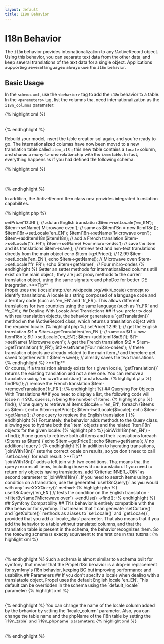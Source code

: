 ```yaml
---
layout: default
title: I18n Behavior
---
```


# I18n Behavior #

The `i18n` behavior provides internationalization to any !ActiveRecord object. Using this behavior, you can separate text data from the other data, and keep several translations of the text data for a single object. Applications supporting several languages always use the `i18n` behavior.

## Basic Usage ##

In the `schema.xml`, use the `<behavior>` tag to add the `i18n` behavior to a table. In the `<parameters>` tag, list the columns that need internationalization as the `i18n_columns` parameter:

{% highlight xml %}
<table name="item">
  <column name="id" required="true" primaryKey="true" autoIncrement="true" type="INTEGER" />
  <column name="name" type="VARCHAR" required="true" />
  <column name="description" type="LONGVARCHAR" />
  <column name="price" type="FLOAT" />
  <column name="is_in_store" type="BOOLEAN" />
  <behavior name="i18n">
    <parameter name="i18n_columns" value="name, description" />
  </behavior>
</table>
{% endhighlight %}

Rebuild your model, insert the table creation sql again, and you're ready to go. The internationalized columns have now been moved to a new translation table called `item_i18n`; this new table contains a `locale` column, and shares a many-to-one relationship with the `item` table. In fact, everything happens as if you had defined the following schema:

{% highlight xml %}
<table name="item">
  <column name="id" required="true" primaryKey="true" autoIncrement="true" type="INTEGER" />
  <column name="price" type="FLOAT" />
  <column name="is_in_store" type="BOOLEAN" />
</table>
<table name="item_i18n">
  <column name="id" type="INTEGER" required="true" primaryKey="true" />
  <column name="locale" type="VARCHAR" size="5" required="true" primaryKey="true" />
  <column name="name" type="VARCHAR" required="true" />
  <column name="description" type="LONGVARCHAR" />
  <foreign-key foreignTable="item" onDelete="setnull" onUpdate="cascade">
    <reference local="id" foreign="id" />
  </foreign-key>
</table>
{% endhighlight %}

In addition, the ActiveRecord Item class now provides integrated translation capabilities.

{% highlight php %}
<?php
$item = new Item();
$item->setPrice('12.99');

// add an English translation
$item->setLocale('en_EN');
$item->setName('Microwave oven');
// same as
$itemI18n = new ItemI18n();
$itemI18n->setLocale('en_EN');
$itemI18n->setName('Microwave oven');
$item->addItemI18n($itemI18n);

// add a French translation
$item->setLocale('fr_FR');
$item->setName('Four micro-ondes');

// save the item and its translations
$item->save();

// retrieve text and non-text translations directly from the main object
echo $item->getPrice(); // 12.99
$item->setLocale('en_EN');
echo $item->getName(); // Microwave oven
$item->setLocale('fr_FR');
echo $item->getName(); // Four micro-ondes
{% endhighlight %}

Getter an setter methods for internationalized columns still exist on the main object ; they are just proxy methods to the current translation object, using the same signature and phpDoc for better IDE integration.

>**Tip**<br />Propel uses the [locale](http://en.wikipedia.org/wiki/Locale) concept to identify translations. A locale is a string composed of a language code and a territory code (such as 'en_EN' and 'fr_FR'). This allows different translations for two countries using the same language (such as 'fr_FR' and 'fr_CA');

## Dealing With Locale And Translations ##

If you prefer to deal with real translation objects, the behavior generates a `getTranslation()` method on the !ActiveRecord class, which returns a translation object with the required locale.

{% highlight php %}
<?php
$item = new Item();
$item->setPrice('12.99');

// get the English translation
$t1 = $item->getTranslation('en_EN');
// same as
$t1 = new ItemI18n();
$t1->setLocale('en_EN');
$item->addItemI18n($t1);

$t1->setName('Microwave oven');

// get the French translation
$t2 = $item->getTranslation('fr_FR');

$t2->setName('Four micro-ondes');

// these translation objects are already related to the main item
// and therefore get saved together with it
$item->save(); // already saves the two translations
{% endhighlight %}

>**Tip**<br />Or course, if a translation already exists for a given locale, `getTranslation()` returns the existing translation and not a new one.

You can remove a translation using `removeTranslation()` and a locale:

{% highlight php %}
<?php
$item = ItemQuery::create()->findPk(1);
// remove the French translation
$item->removeTranslation('fr_FR');
{% endhighlight %}

## Querying For Objects With Translations ##

If you need to display a list, the following code will issue n+1 SQL queries, n being the number of items:

{% highlight php %}
<?php
$items = ItemQuery::create()->find(); // one query to retrieve all items
$locale = 'en_EN';
foreach ($items as $item) {
  echo $item->getPrice();
  $item->setLocale($locale);
  echo $item->getName(); // one query to retrieve the English translation
}
{% endhighlight %}

Fortunately, the behavior adds methods to the Query class, allowing you to hydrate both the `Item` objects and the related `ItemI18n` objects for the given locale:

{% highlight php %}
<?php
$items = ItemQuery::create()
  ->joinWithI18n('en_EN')
  ->find(); // one query to retrieve both all items and their translations
foreach ($items as $item) {
  echo $item->getPrice();
  echo $item->getName(); // no additional query
}
{% endhighlight %}

In addition to hydrating translations, `joinWithI18n()` sets the correct locale on results, so you don't need to call `setLocale()` for each result.

>**Tip**<br />`joinWithI18n()` adds a left join with two conditions. That means that the query returns all items, including those with no translation. If you need to return only objects having translations, add `Criteria::INNER_JOIN` as second parameter to `joinWithI18n()`.

If you need to search items using a condition on a translation, use the generated `useI18nQuery()` as you would with any `useXXXQuery()` method:

{% highlight php %}
<?php
$items = ItemQuery::create()
  ->useI18nQuery('en_EN') // tests the condition on the English translation
    ->filterByName('Microwave oven')
  ->endUse()
  ->find();
{% endhighlight %}

## Symfony Compatibility ##

This behavior is entirely compatible with the i18n behavior for symfony. That means that it can generate `setCulture()` and `getCulture()` methods as aliases to `setLocale()` and `getLocale()`, provided that you add a `locale_alias` parameter. That also means that if you add the behavior to a table without translated columns, and that the translation table is present in the schema, the behavior recognizes them.

So the following schema is exactly equivalent to the first one in this tutorial:

{% highlight xml %}
<table name="item">
  <column name="id" required="true" primaryKey="true" autoIncrement="true" type="INTEGER" />
  <column name="price" type="FLOAT" />
  <column name="is_in_store" type="BOOLEAN" />
  <behavior name="i18n">
    <parameter name="locale_alias" value="culture" />
  </behavior>
</table>
<table name="item_i18n">
  <column name="id" type="INTEGER" required="true" primaryKey="true" />
  <column name="name" type="VARCHAR" required="true" />
  <column name="description" type="LONGVARCHAR" />
</table>
{% endhighlight %}

Such a schema is almost similar to a schema built for symfony; that means that the Propel i18n behavior is a drop-in replacement for symfony's i18n behavior, keeping BC but improving performance and usability.

## Parameters ##

If you don't specify a locale when dealing with a translatable object, Propel uses the default English locale 'en_EN'. This default can be overridden in the schema using the `default_locale` parameter:

{% highlight xml %}
<table name="item">
  <column name="id" required="true" primaryKey="true" autoIncrement="true" type="INTEGER" />
  <column name="name" type="VARCHAR" required="true" />
  <column name="description" type="LONGVARCHAR" />
  <column name="price" type="FLOAT" />
  <column name="is_in_store" type="BOOLEAN" />
  <behavior name="i18n">
    <parameter name="i18n_columns" value="name, description" />
    <parameter name="default_locale" value="fr_FR" />
  </behavior>
</table>
{% endhighlight %}

You can change the name of the locale column added by the behavior by setting the `locale_column` parameter. Also, you can change the table name and the phpName of the i18n table by setting the `i18n_table` and `i18n_phpname` parameters:

{% highlight xml %}
<table name="item">
  <column name="id" required="true" primaryKey="true" autoIncrement="true" type="INTEGER" />
  <column name="name" type="VARCHAR" required="true" />
  <column name="description" type="LONGVARCHAR" />
  <column name="price" type="FLOAT" />
  <column name="is_in_store" type="BOOLEAN" />
  <behavior name="i18n">
    <parameter name="i18n_columns" value="name, description" />
    <parameter name="locale_column" value="language" />
    <parameter name="i18n_table" value="item_translation" />
    <parameter name="i18n_phpname" value="ItemTranslation" />
  </behavior>
</table>
{% endhighlight %}
